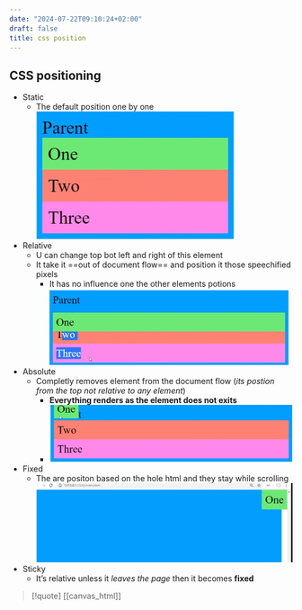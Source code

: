 ```yaml
---
date: "2024-07-22T09:10:24+02:00"
draft: false
title: css position
---
```


## CSS positioning

-   Static
    -   The default position one by one
        ![StaticCssPosition_visual.png](/static/StaticCssPosition_visual.png)
-   Relative
    -   U can change top bot left and right of this element
    -   It take it ==out of document flow== and position it those
        speechified pixels
        -   It has no influence one the other elements potions
            ![RelativePostiosnExample_visual.png](/static/RelativePostiosnExample_visual.png)
-   Absolute
    -   Completly removes element from the document flow (*its postion
        from the top not relative to any element*)
        -   **Everything renders as the element does not exits**
        -   ![AbsolutePostionExmple_visual.png](/static/AbsolutePostionExmple_visual.png "fig:")
-   Fixed
    -   The are positon based on the hole html and they stay while
        scrolling
        ![FixedPositonExample_visual.png](/static/FixedPositonExample_visual.png)
-   Sticky
    -   It’s relative unless it *leaves the page* then it becomes
        **fixed**

> \[!quote\] \[\[canvas_html\]\]
